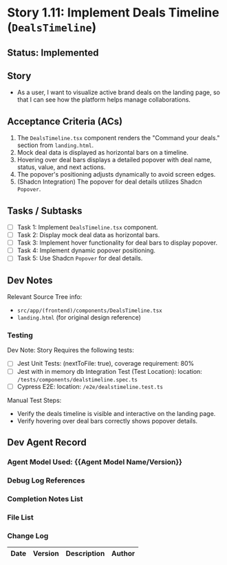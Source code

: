 # Story 1.11: Implement Deals Timeline (`DealsTimeline`)

## Status: Implemented

## Story

- As a user, I want to visualize active brand deals on the landing page, so that I can see how the platform helps manage collaborations.

## Acceptance Criteria (ACs)

1.  The `DealsTimeline.tsx` component renders the "Command your deals." section from `landing.html`.
2.  Mock deal data is displayed as horizontal bars on a timeline.
3.  Hovering over deal bars displays a detailed popover with deal name, status, value, and next actions.
4.  The popover's positioning adjusts dynamically to avoid screen edges.
5.  (Shadcn Integration) The popover for deal details utilizes Shadcn `Popover`.

## Tasks / Subtasks

- [ ] Task 1: Implement `DealsTimeline.tsx` component.
- [ ] Task 2: Display mock deal data as horizontal bars.
- [ ] Task 3: Implement hover functionality for deal bars to display popover.
- [ ] Task 4: Implement dynamic popover positioning.
- [ ] Task 5: Use Shadcn `Popover` for deal details.

## Dev Notes

Relevant Source Tree info:
- `src/app/(frontend)/components/DealsTimeline.tsx`
- `landing.html` (for original design reference)

### Testing

Dev Note: Story Requires the following tests:

- [ ] Jest Unit Tests: (nextToFile: true), coverage requirement: 80%
- [ ] Jest with in memory db Integration Test (Test Location): location: `/tests/components/dealstimeline.spec.ts`
- [ ] Cypress E2E: location: `/e2e/dealstimeline.test.ts`

Manual Test Steps:
- Verify the deals timeline is visible and interactive on the landing page.
- Verify hovering over deal bars correctly shows popover details.

## Dev Agent Record

### Agent Model Used: {{Agent Model Name/Version}}

### Debug Log References

### Completion Notes List

### File List

### Change Log

| Date | Version | Description | Author |
| :--- | :------ | :---------- | :----- |
